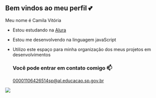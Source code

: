 ## Bem vindos ao meu perfil 💕

Meu nome é Camila Vitória

- Estou estudando na [Alura](https://www.alura.com.br)
- Estou me desenvolvendo na linguagem javaScript
- Utilizo este espaço para minha organização dos meus projetos em desenvolvimentos

  ### Você pode entrar em contato comigo 📫

  00001106426514sp@al.educacao.sp.gov.br

 ![](https://tenor.com/pt-BR/view/sanrio-gif-6123487427742934317)
